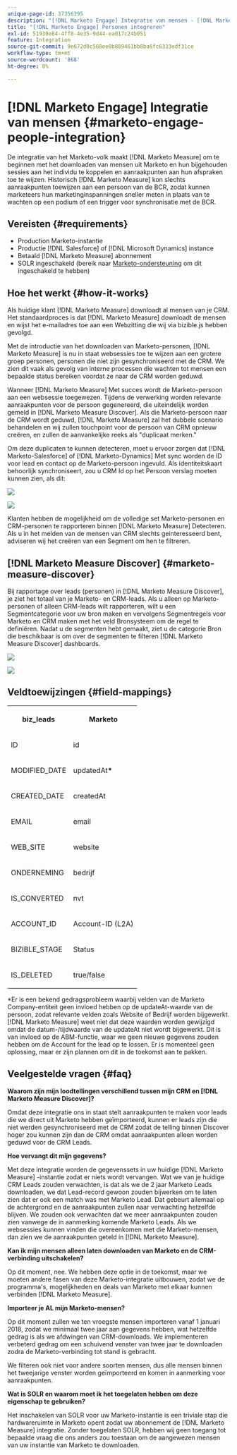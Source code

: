 ```yaml
---
unique-page-id: 37356395
description: "[!DNL Marketo Engage] Integratie van mensen - [!DNL Marketo Measure]"
title: "[!DNL Marketo Engage] Personen integreren"
exl-id: 51930e84-4ff8-4e35-9d44-ea017c24b051
feature: Integration
source-git-commit: 9e672d0c568ee0b889461bb8ba6fc6333edf31ce
workflow-type: tm+mt
source-wordcount: '868'
ht-degree: 0%

---
```


# [!DNL Marketo Engage] Integratie van mensen {#marketo-engage-people-integration}

De integratie van het Marketo-volk maakt [!DNL Marketo Measure] om te beginnen met het downloaden van mensen uit Marketo en hun bijgehouden sessies aan het individu te koppelen en aanraakpunten aan hun afspraken toe te wijzen. Historisch [!DNL Marketo Measure] kon slechts aanraakpunten toewijzen aan een persoon van de BCR, zodat kunnen marketeers hun marketinginspanningen sneller meten in plaats van te wachten op een podium of een trigger voor synchronisatie met de BCR.

## Vereisten {#requirements}

* Production Marketo-instantie
* Productie [!DNL Salesforce] of [!DNL Microsoft Dynamics] instance
* Betaald [!DNL Marketo Measure] abonnement
* SOLR ingeschakeld (bereik naar [Marketo-ondersteuning](https://nation.marketo.com/t5/Support/ct-p/Support) om dit ingeschakeld te hebben)

## Hoe het werkt {#how-it-works}

Als huidige klant [!DNL Marketo Measure] downloadt al mensen van je CRM. Het standaardproces is dat [!DNL Marketo Measure] downloadt de mensen en wijst het e-mailadres toe aan een Webzitting die wij via bizible.js hebben gevolgd.

Met de introductie van het downloaden van Marketo-personen, [!DNL Marketo Measure] is nu in staat websessies toe te wijzen aan een grotere groep personen, personen die niet zijn gesynchroniseerd met de CRM. We zien dit vaak als gevolg van interne processen die wachten tot mensen een bepaalde status bereiken voordat ze naar de CRM worden geduwd.

Wanneer [!DNL Marketo Measure] Met succes wordt de Marketo-persoon aan een websessie toegewezen. Tijdens de verwerking worden relevante aanraakpunten voor de persoon gegenereerd, die uiteindelijk worden gemeld in [!DNL Marketo Measure Discover]. Als die Marketo-persoon naar de CRM wordt geduwd, [!DNL Marketo Measure] zal het dubbele scenario behandelen en wij zullen touchpoint voor de persoon van CRM opnieuw creëren, en zullen de aanvankelijke reeks als &quot;duplicaat merken.&quot;

Om deze duplicaten te kunnen detecteren, moet u ervoor zorgen dat [!DNL Marketo-Salesforce] of [!DNL Marketo-Dynamics] Met sync worden de ID voor lead en contact op de Marketo-persoon ingevuld. Als identiteitskaart behoorlijk synchroniseert, zou u CRM Id op het Persoon verslag moeten kunnen zien, als dit:

![](assets/5a.png)

![](assets/5b.png)

Klanten hebben de mogelijkheid om de volledige set Marketo-personen en CRM-personen te rapporteren binnen [!DNL Marketo Measure] Detecteren. Als u in het melden van de mensen van CRM slechts geinteresseerd bent, adviseren wij het creëren van een Segment om hen te filtreren.

## [!DNL Marketo Measure Discover] {#marketo-measure-discover}

Bij rapportage over leads (personen) in [!DNL Marketo Measure Discover], je ziet het totaal van je Marketo- en CRM-leads. Als u alleen op Marketo-personen of alleen CRM-leads wilt rapporteren, wilt u een Segmentcategorie voor uw bron maken en vervolgens Segmentregels voor Marketo en CRM maken met het veld Bronsysteem om de regel te definiëren. Nadat u de segmenten hebt gemaakt, ziet u de categorie Bron die beschikbaar is om over de segmenten te filteren [!DNL Marketo Measure Discover] dashboards.

![](assets/bizible-discover-1.png)

![](assets/bizible-discover-2.png)

## Veldtoewijzingen {#field-mappings}

<table> 
 <colgroup> 
  <col> 
  <col> 
 </colgroup> 
 <tbody> 
  <tr> 
   <th><p><strong>biz_leads</strong></p></th> 
   <th><p><strong>Marketo</strong></p></th> 
  </tr> 
  <tr> 
   <td><p>ID</p></td> 
   <td><p>id</p></td> 
  </tr> 
  <tr> 
   <td><p>MODIFIED_DATE</p></td> 
   <td><p>updatedAt<strong>*</strong></p></td> 
  </tr> 
  <tr> 
   <td><p>CREATED_DATE</p></td> 
   <td><p>createdAt</p></td> 
  </tr> 
  <tr> 
   <td><p>EMAIL</p></td> 
   <td><p>email</p></td> 
  </tr> 
  <tr> 
   <td><p>WEB_SITE</p></td> 
   <td><p>website</p></td> 
  </tr> 
  <tr> 
   <td><p>ONDERNEMING</p></td> 
   <td><p>bedrijf</p></td> 
  </tr> 
  <tr> 
   <td><p>IS_CONVERTED</p></td> 
   <td><p>nvt</p></td> 
  </tr> 
  <tr> 
   <td><p>ACCOUNT_ID</p></td> 
   <td><p>Account-ID (L2A)</p></td> 
  </tr> 
  <tr> 
   <td><p>BIZIBLE_STAGE</p></td> 
   <td><p>Status</p></td> 
  </tr> 
  <tr> 
   <td><p>IS_DELETED</p></td> 
   <td><p>true/false</p></td> 
  </tr> 
 </tbody> 
</table>

*Er is een bekend gedragsprobleem waarbij velden van de Marketo Company-entiteit geen invloed hebben op de updateAt-waarde van de persoon, zodat relevante velden zoals Website of Bedrijf worden bijgewerkt. [!DNL Marketo Measure] weet niet dat deze waarden worden gewijzigd omdat de datum-/tijdwaarde van de updateAt niet wordt bijgewerkt. Dit is van invloed op de ABM-functie, waar we geen nieuwe gegevens zouden hebben om de Account for the lead op te lossen. Er is momenteel geen oplossing, maar er zijn plannen om dit in de toekomst aan te pakken.

## Veelgestelde vragen {#faq}

**Waarom zijn mijn loodtellingen verschillend tussen mijn CRM en [!DNL Marketo Measure Discover]?**

Omdat deze integratie ons in staat stelt aanraakpunten te maken voor leads die we direct uit Marketo hebben geïmporteerd, kunnen er leads zijn die niet werden gesynchroniseerd met de CRM zodat de telling binnen Discover hoger zou kunnen zijn dan de CRM omdat aanraakpunten alleen worden geduwd voor de CRM Leads.

**Hoe vervangt dit mijn gegevens?**

Met deze integratie worden de gegevenssets in uw huidige [!DNL Marketo Measure] -instantie zodat er niets wordt vervangen. Wat we van je huidige CRM Leads zouden verwachten, is dat als we de 2 jaar Marketo Leads downloaden, we dat Lead-record gewoon zouden bijwerken om te laten zien dat er ook een match was met Marketo Lead. Dat gebeurt allemaal op de achtergrond en de aanraakpunten zullen naar verwachting hetzelfde blijven. We zouden ook verwachten dat we meer aanraakpunten zouden zien vanwege de in aanmerking komende Marketo Leads. Als we websessies kunnen vinden die overeenkomen met die Marketo-mensen, dan zien we de aanraakpunten geteld in [!DNL Marketo Measure].

**Kan ik mijn mensen alleen laten downloaden van Marketo en de CRM-verbinding uitschakelen?**

Op dit moment, nee. We hebben deze optie in de toekomst, maar we moeten andere fasen van deze Marketo-integratie uitbouwen, zodat we de programma&#39;s, mogelijkheden en deals van Marketo met elkaar kunnen verbinden [!DNL Marketo Measure].

**Importeer je AL mijn Marketo-mensen?**

Op dit moment zullen we ten vroegste mensen importeren vanaf 1 januari 2018, zodat we minimaal twee jaar aan gegevens hebben, wat hetzelfde gedrag is als we afdwingen van CRM-downloads. We implementeren verbeterd gedrag om een schuivend venster van twee jaar te downloaden zodra de Marketo-verbinding tot stand is gebracht.

We filteren ook niet voor andere soorten mensen, dus alle mensen binnen het tweejarige venster worden geïmporteerd en komen in aanmerking voor aanraakpunten.

**Wat is SOLR en waarom moet ik het toegelaten hebben om deze eigenschap te gebruiken?**

Het inschakelen van SOLR voor uw Marketo-instantie is een triviale stap die hardwareruimte in Marketo opent zodat uw abonnement de [!DNL Marketo Measure] integratie. Zonder toegelaten SOLR, hebben wij geen toegang tot bepaalde vraag die ons anders zou toestaan om de aangewezen mensen van uw instantie van Marketo te downloaden.
